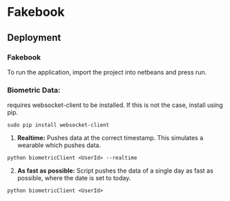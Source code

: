 Fakebook
========

Deployment
--
### Fakebook
To run the application, import the project into netbeans and press run.

### Biometric Data:
requires websocket-client to be installed. If this is not the case, install using pip.
```
sudo pip install websocket-client
```
1. **Realtime:**
Pushes data at the correct timestamp. This simulates a wearable which pushes data.
```
python biometricClient <UserId> --realtime
```
2. **As fast as possible:**
Script pushes the data of a single day as fast as possible, where the date is set to today.
```
python biometricClient <UserId>
```

